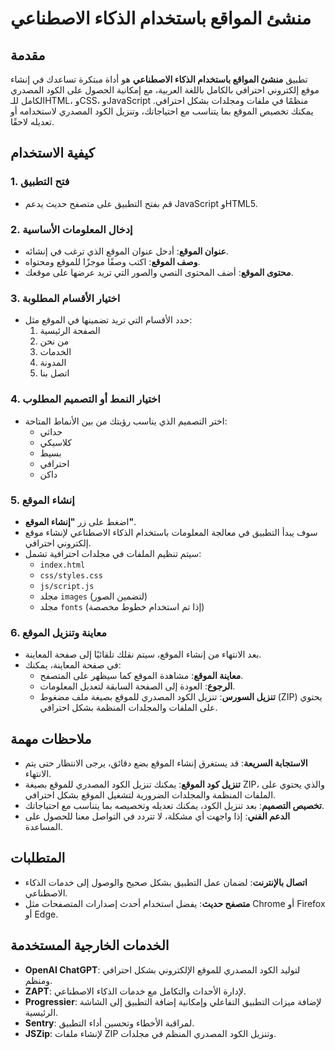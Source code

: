 # منشئ المواقع باستخدام الذكاء الاصطناعي

## مقدمة

تطبيق **منشئ المواقع باستخدام الذكاء الاصطناعي** هو أداة مبتكرة تساعدك في إنشاء موقع إلكتروني احترافي بالكامل باللغة العربية، مع إمكانية الحصول على الكود المصدري الكامل للـHTML، وCSS، وJavaScript منظمًا في ملفات ومجلدات بشكل احترافي. يمكنك تخصيص الموقع بما يتناسب مع احتياجاتك، وتنزيل الكود المصدري لاستخدامه أو تعديله لاحقًا.

## كيفية الاستخدام

### 1. فتح التطبيق

- قم بفتح التطبيق على متصفح حديث يدعم JavaScript وHTML5.

### 2. إدخال المعلومات الأساسية

- **عنوان الموقع**: أدخل عنوان الموقع الذي ترغب في إنشائه.
- **وصف الموقع**: اكتب وصفًا موجزًا للموقع ومحتواه.
- **محتوى الموقع**: أضف المحتوى النصي والصور التي تريد عرضها على موقعك.

### 3. اختيار الأقسام المطلوبة

- حدد الأقسام التي تريد تضمينها في الموقع مثل:
  1. الصفحة الرئيسية
  2. من نحن
  3. الخدمات
  4. المدونة
  5. اتصل بنا

### 4. اختيار النمط أو التصميم المطلوب

- اختر التصميم الذي يناسب رؤيتك من بين الأنماط المتاحة:
  - حداثي
  - كلاسيكي
  - بسيط
  - احترافي
  - داكن

### 5. إنشاء الموقع

- اضغط على زر **"إنشاء الموقع"**.
- سوف يبدأ التطبيق في معالجة المعلومات باستخدام الذكاء الاصطناعي لإنشاء موقع إلكتروني احترافي.
- سيتم تنظيم الملفات في مجلدات احترافية تشمل:
  - `index.html`
  - `css/styles.css`
  - `js/script.js`
  - مجلد `images` (لتضمين الصور)
  - مجلد `fonts` (إذا تم استخدام خطوط مخصصة)

### 6. معاينة وتنزيل الموقع

- بعد الانتهاء من إنشاء الموقع، سيتم نقلك تلقائيًا إلى صفحة المعاينة.
- في صفحة المعاينة، يمكنك:
  - **معاينة الموقع**: مشاهدة الموقع كما سيظهر على المتصفح.
  - **الرجوع**: العودة إلى الصفحة السابقة لتعديل المعلومات.
  - **تنزيل السورس**: تنزيل الكود المصدري للموقع بصيغة ملف مضغوط (ZIP) يحتوي على الملفات والمجلدات المنظمة بشكل احترافي.

## ملاحظات مهمة

- **الاستجابة السريعة**: قد يستغرق إنشاء الموقع بضع دقائق، يرجى الانتظار حتى يتم الانتهاء.
- **تنزيل كود الموقع**: يمكنك تنزيل الكود المصدري للموقع بصيغة ZIP، والذي يحتوي على الملفات المنظمة والمجلدات الضرورية لتشغيل الموقع بشكل احترافي.
- **تخصيص التصميم**: بعد تنزيل الكود، يمكنك تعديله وتخصيصه بما يتناسب مع احتياجاتك.
- **الدعم الفني**: إذا واجهت أي مشكلة، لا تتردد في التواصل معنا للحصول على المساعدة.

## المتطلبات

- **اتصال بالإنترنت**: لضمان عمل التطبيق بشكل صحيح والوصول إلى خدمات الذكاء الاصطناعي.
- **متصفح حديث**: يفضل استخدام أحدث إصدارات المتصفحات مثل Chrome أو Firefox أو Edge.

## الخدمات الخارجية المستخدمة

- **OpenAI ChatGPT**: لتوليد الكود المصدري للموقع الإلكتروني بشكل احترافي ومنظم.
- **ZAPT**: لإدارة الأحداث والتكامل مع خدمات الذكاء الاصطناعي.
- **Progressier**: لإضافة ميزات التطبيق التفاعلي وإمكانية إضافة التطبيق إلى الشاشة الرئيسية.
- **Sentry**: لمراقبة الأخطاء وتحسين أداء التطبيق.
- **JSZip**: لإنشاء ملفات ZIP وتنزيل الكود المصدري المنظم في مجلدات.